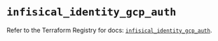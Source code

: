 # `infisical_identity_gcp_auth`

Refer to the Terraform Registry for docs: [`infisical_identity_gcp_auth`](https://registry.terraform.io/providers/infisical/infisical/0.15.41/docs/resources/identity_gcp_auth).
